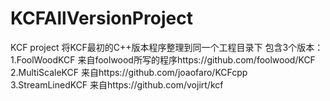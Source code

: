 # KCFAllVersionProject
KCF  project
将KCF最初的C++版本程序整理到同一个工程目录下
包含3个版本：
   1.FoolWoodKCF 来自foolwood所写的程序https://github.com/foolwood/KCF
   2.MultiScaleKCF 来自https://github.com/joaofaro/KCFcpp
   3.StreamLinedKCF 来自https://github.com/vojirt/kcf
